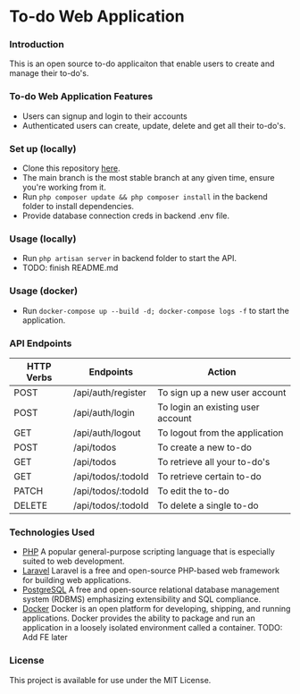 # To-do Web Application
### Introduction
This is an open source to-do applicaiton that enable users to create and manage their to-do's.
### To-do Web Application Features
* Users can signup and login to their accounts
* Authenticated users can create, update, delete and get all their to-do's.
### Set up (locally)
* Clone this repository [here](https://github.com/fdergachev/todo-web-app.git).
* The main branch is the most stable branch at any given time, ensure you're working from it.
* Run ```php composer update && php composer install``` in the backend folder to install dependencies.
* Provide database connection creds in backend .env file.
### Usage (locally)
* Run ```php artisan server``` in backend folder to start the API.
* TODO: finish README.md
### Usage (docker)
* Run ```docker-compose up --build -d; docker-compose logs -f``` to start the application.
### API Endpoints
| HTTP Verbs | Endpoints | Action |
| --- | --- | --- |
| POST | /api/auth/register | To sign up a new user account |
| POST | /api/auth/login | To login an existing user account |
| GET | /api/auth/logout | To logout from the application |
| POST | /api/todos | To create a new to-do |
| GET | /api/todos | To retrieve all your to-do's |
| GET | /api/todos/:todoId | To retrieve certain to-do |
| PATCH | /api/todos/:todoId | To edit the to-do |
| DELETE | /api/todos/:todoId | To delete a single to-do |
### Technologies Used
* [PHP](https://www.php.net/) A popular general-purpose scripting language that is especially suited to web development. 
* [Laravel](https://laravel.com/) Laravel is a free and open-source PHP-based web framework for building web applications.
* [PostgreSQL](https://www.postgresql.org/) A free and open-source relational database management system (RDBMS) emphasizing extensibility and SQL compliance.
* [Docker](https://www.docker.com/) Docker is an open platform for developing, shipping, and running applications. Docker provides the ability to package and run an application in a loosely isolated environment called a container.
TODO: Add FE later
### License
This project is available for use under the MIT License.
